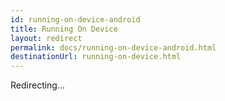 ```yaml
---		
id: running-on-device-android		
title: Running On Device		
layout: redirect		
permalink: docs/running-on-device-android.html		
destinationUrl: running-on-device.html		
---
```

Redirecting...
